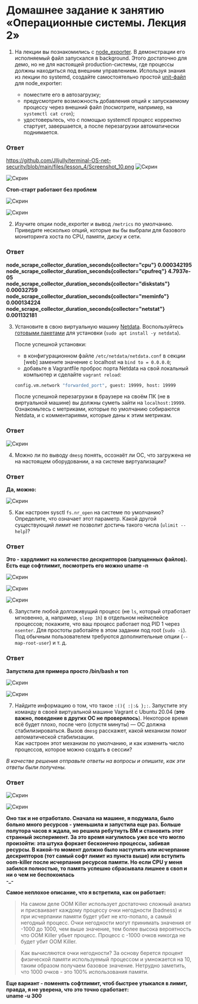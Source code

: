 # Домашнее задание к занятию «Операционные системы. Лекция 2»


1. На лекции вы познакомились с [node_exporter](https://github.com/prometheus/node_exporter/releases). В демонстрации его исполняемый файл запускался в background. Этого достаточно для демо, но не для настоящей production-системы, где процессы должны находиться под внешним управлением. Используя знания из лекции по systemd, создайте самостоятельно простой [unit-файл](https://www.freedesktop.org/software/systemd/man/systemd.service.html) для node_exporter:

    * поместите его в автозагрузку;
    * предусмотрите возможность добавления опций к запускаемому процессу через внешний файл (посмотрите, например, на `systemctl cat cron`);
    * удостоверьтесь, что с помощью systemctl процесс корректно стартует, завершается, а после перезагрузки автоматически поднимается.

### Ответ
https://github.com/Jlljully/terminal-OS-net-security/blob/main/files/lesson_4/Screenshot_10.png
![Скрин](https://github.com/Jlljully/terminal-OS-net-security/blob/main/files/lesson_4/Screenshot_2.png "1")

![Скрин](https://github.com/Jlljully/terminal-OS-net-security/blob/main/files/lesson_4/Screenshot_4.png "2")

**Стоп-старт работают без проблем**

![Скрин](https://github.com/Jlljully/terminal-OS-net-security/blob/main/files/lesson_4/Screenshot_5.png "3")

![Скрин](https://github.com/Jlljully/terminal-OS-net-security/blob/main/files/lesson_4/Screenshot_6.png "4")

2. Изучите опции node_exporter и вывод `/metrics` по умолчанию. Приведите несколько опций, которые вы бы выбрали для базового мониторинга хоста по CPU, памяти, диску и сети.

### Ответ

**node_scrape_collector_duration_seconds{collector="cpu"} 0.000342195  
node_scrape_collector_duration_seconds{collector="cpufreq"} 4.7937e-05  
node_scrape_collector_duration_seconds{collector="diskstats"} 0.00032759  
node_scrape_collector_duration_seconds{collector="meminfo"} 0.000134224  
node_scrape_collector_duration_seconds{collector="netstat"} 0.001132181**  

3. Установите в свою виртуальную машину [Netdata](https://github.com/netdata/netdata). Воспользуйтесь [готовыми пакетами](https://packagecloud.io/netdata/netdata/install) для установки (`sudo apt install -y netdata`). 
   
   После успешной установки:
   
    * в конфигурационном файле `/etc/netdata/netdata.conf` в секции [web] замените значение с localhost на `bind to = 0.0.0.0`;
    * добавьте в Vagrantfile проброс порта Netdata на свой локальный компьютер и сделайте `vagrant reload`:

    ```bash
    config.vm.network "forwarded_port", guest: 19999, host: 19999
    ```

    После успешной перезагрузки в браузере на своём ПК (не в виртуальной машине) вы должны суметь зайти на `localhost:19999`. Ознакомьтесь с метриками, которые по умолчанию собираются Netdata, и с комментариями, которые даны к этим метрикам.

### Ответ

![Скрин](https://github.com/Jlljully/terminal-OS-net-security/blob/main/files/lesson_4/Screenshot_7.png "5")

4. Можно ли по выводу `dmesg` понять, осознаёт ли ОС, что загружена не на настоящем оборудовании, а на системе виртуализации?

### Ответ

**Да, можно:**

![Скрин](https://github.com/Jlljully/terminal-OS-net-security/blob/main/files/lesson_4/Screenshot_8.png "dmesg")

5. Как настроен sysctl `fs.nr_open` на системе по умолчанию? Определите, что означает этот параметр. Какой другой существующий лимит не позволит достичь такого числа (`ulimit --help`)?

### Ответ

**Это - хардлимит на количество дескрипторов (запущенных файлов). Есть еще софтлимит, посмотреть его можно uname -n**

![Скрин](https://github.com/Jlljully/terminal-OS-net-security/blob/main/files/lesson_4/Screenshot_10.png "fs.nr_open")

![Скрин](https://github.com/Jlljully/terminal-OS-net-security/blob/main/files/lesson_4/Screenshot_11.png "fs.nr_open")

![Скрин](https://github.com/Jlljully/terminal-OS-net-security/blob/main/files/lesson_4/Screenshot_12.png "fs.nr_open")

6. Запустите любой долгоживущий процесс (не `ls`, который отработает мгновенно, а, например, `sleep 1h`) в отдельном неймспейсе процессов; покажите, что ваш процесс работает под PID 1 через `nsenter`. Для простоты работайте в этом задании под root (`sudo -i`). Под обычным пользователем требуются дополнительные опции (`--map-root-user`) и т. д.

### Ответ

**Запустила для примера просто /bin/bash и топ**

![Скрин](https://github.com/Jlljully/terminal-OS-net-security/blob/main/files/lesson_4/Screenshot_14.png "unshare")

![Скрин](https://github.com/Jlljully/terminal-OS-net-security/blob/main/files/lesson_4/Screenshot_13.png "unshare")

7. Найдите информацию о том, что такое `:(){ :|:& };:`. Запустите эту команду в своей виртуальной машине Vagrant с Ubuntu 20.04 (**это важно, поведение в других ОС не проверялось**). Некоторое время всё будет плохо, после чего (спустя минуты) — ОС должна стабилизироваться. Вызов `dmesg` расскажет, какой механизм помог автоматической стабилизации.  
Как настроен этот механизм по умолчанию, и как изменить число процессов, которое можно создать в сессии?

*В качестве решения отправьте ответы на вопросы и опишите, как эти ответы были получены.*


### Ответ

![Скрин](https://github.com/Jlljully/terminal-OS-net-security/blob/main/files/lesson_4/Screenshot_17.png "unshare")

![Скрин](https://github.com/Jlljully/terminal-OS-net-security/blob/main/files/lesson_4/Screenshot_19.png "unshare")
 
**Оно так и не отработало. Сначала на машине, я подумала, было больно много ресурсов - уменьшила и запустила еще раз. Больше полутора часов я ждала, но решила ребутнуть ВМ и становить этот странный эксперимент. За это время нагулилось уже все что могло произойти: эта штука форкает бесконечно процессы, забивая ресурсы. В какой-то момент должно было наступить или исчерпание дескрипторов (тот самый софт лимит из пункта выше) или вступить oom-killer после исчерпания ресурсов памяти. Но если CPU у меня забился полностью, то память успешно сбрасывала лишнее в своп и ни о чем не беспокоилась  
-_-**

**Самое неплохое описание, что я встретила, как он работает:**

>На самом деле OOM Killer использует достаточно сложный анализ и присваивает каждому процессу очки негодности (badness) и при исчерпании памяти будет убит не кто-попало, а самый негодный процесс. Очки негодности могут принимать значения от -1000 до 1000, чем выше значение, тем более высока вероятность что OOM Killer убьет процесс. Процесс с -1000 очков никогда не будет убит OOM Killer.  

>Как вычисляются очки негодности? За основу берется процент физической памяти используемый процессом и умножается на 10, таким образом получаем базовое значение. Нетрудно заметить, что 1000 очков - это 100% использования памяти.   

**Еще вариант - поменять софтлимит, чтоб быстрее утыкался в лимит, правда, я не уверена, что это точно сработает:  
uname -u 300**
